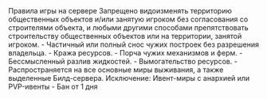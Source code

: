 <!-- Заголовок секции -->
<SectionBlock number="3" type="chapter-title" name="Правила игры">
Правила игры на сервере
</SectionBlock>
<!-- Один айтем правил -->
<RuleItem type="rules__item">
<RuleTitle type="rules__item-title">
Запрещено видоизменять территорию общественных объектов и/или занятую игроком без согласования со строителями объекта, и любыми другими способами препятствовать строительству общественных объектов или на территории, занятой игроком.
</RuleTitle>
<RuleContent type="rules__item-content">
<!-- Примечания -->
<CustomBlock type="rules__item-info">
- Частичный или полный снос чужих построек без разрешения владельца.
- Кража ресурсов.
- Порча чужих механизмов и ферм.
- Бессмысленный разлив жидкостей.
- Вымогательство ресурсов.
- Распространяется на все основные миры выживания, а также выделенные Билд-сервера.
<!-- Исключения -->
<Exception type="rules__item-exeception">
Исключение: Ивент-миры с анархией или PVP-ивенты
</Exception>
</CustomBlock>
<!-- Наказания -->
<CustomBlock type="rules__item-punishment">
- Бан от 1 дня
</CustomBlock>
</RuleContent>
</RuleItem>